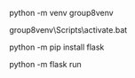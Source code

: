 python -m venv group8venv

group8venv\Scripts\activate.bat

python -m pip install flask

python -m flask run

